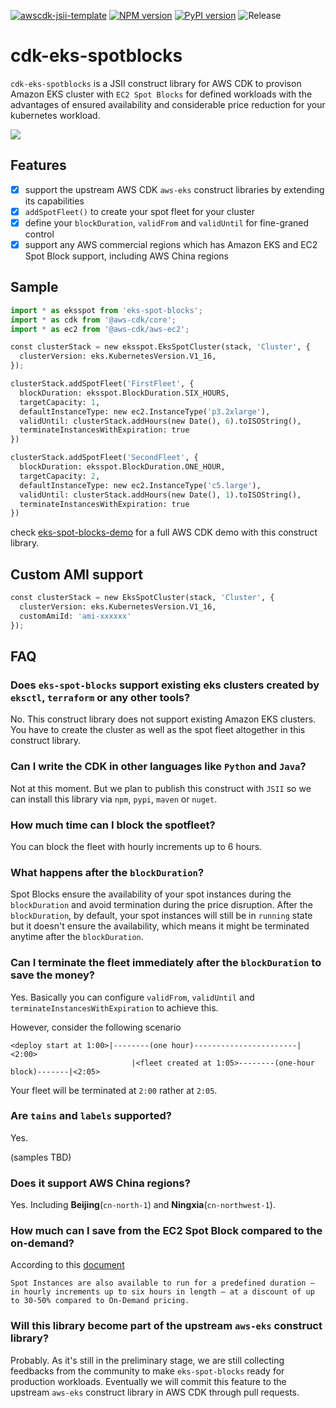 [![awscdk-jsii-template](https://img.shields.io/badge/built%20with-awscdk--jsii--template-blue)](https://github.com/pahud/awscdk-jsii-template)
[![NPM version](https://badge.fury.io/js/eks-spot-blocks.svg)](https://badge.fury.io/js/eks-spot-blocks)
[![PyPI version](https://badge.fury.io/py/eks-spot-blocks.svg)](https://badge.fury.io/py/eks-spot-blocks)
![Release](https://github.com/pahud/eks-spot-blocks/workflows/Release/badge.svg)

# cdk-eks-spotblocks

`cdk-eks-spotblocks` is a JSII construct library for AWS CDK to provison Amazon EKS cluster with `EC2 Spot Blocks` for defined workloads with the advantages of ensured availability and considerable price reduction for your kubernetes workload.

![](images/pahud_eks-spot2.svg)

## Features

* [x] support the upstream AWS CDK `aws-eks` construct libraries by extending its capabilities
* [x] `addSpotFleet()` to create your spot fleet for your cluster
* [x] define your `blockDuration`, `validFrom` and `validUntil` for fine-graned control
* [x] support any AWS commercial regions which has Amazon EKS and EC2 Spot Block support, including AWS China regions

## Sample

```python
import * as eksspot from 'eks-spot-blocks';
import * as cdk from '@aws-cdk/core';
import * as ec2 from '@aws-cdk/aws-ec2';

const clusterStack = new eksspot.EksSpotCluster(stack, 'Cluster', {
  clusterVersion: eks.KubernetesVersion.V1_16,
});

clusterStack.addSpotFleet('FirstFleet', {
  blockDuration: eksspot.BlockDuration.SIX_HOURS,
  targetCapacity: 1,
  defaultInstanceType: new ec2.InstanceType('p3.2xlarge'),
  validUntil: clusterStack.addHours(new Date(), 6).toISOString(),
  terminateInstancesWithExpiration: true
})

clusterStack.addSpotFleet('SecondFleet', {
  blockDuration: eksspot.BlockDuration.ONE_HOUR,
  targetCapacity: 2,
  defaultInstanceType: new ec2.InstanceType('c5.large'),
  validUntil: clusterStack.addHours(new Date(), 1).toISOString(),
  terminateInstancesWithExpiration: true
})
```

check [eks-spot-blocks-demo](https://github.com/pahud/eks-spot-blocks-demo) for a full AWS CDK demo with this construct library.

## Custom AMI support

```python
const clusterStack = new EksSpotCluster(stack, 'Cluster', {
  clusterVersion: eks.KubernetesVersion.V1_16,
  customAmiId: 'ami-xxxxxx'
});
```

## FAQ

### Does `eks-spot-blocks` support existing eks clusters created by `eksctl`, `terraform` or any other tools?

No. This construct library does not support existing Amazon EKS clusters. You have to create the cluster as well as the spot fleet altogether in this construct library.

### Can I write the CDK in other languages like `Python` and `Java`?

Not at this moment. But we plan to publish this construct with `JSII` so we can install this library via `npm`, `pypi`, `maven` or `nuget`.

### How much time can I block the spotfleet?

You can block the fleet with hourly increments up to 6 hours.

### What happens after the `blockDuration`?

Spot Blocks ensure the availability of your spot instances during the `blockDuration` and avoid termination during the price disruption. After the `blockDuration`, by default, your spot instances will still be in `running` state but it doesn't ensure the availability, which means it might be terminated anytime after the `blockDuration`.

### Can I terminate the fleet immediately after the `blockDuration` to save the money?

Yes. Basically you can configure `validFrom`, `validUntil` and `terminateInstancesWithExpiration` to achieve this.

However, consider the following scenario

```
<deploy start at 1:00>|--------(one hour)-----------------------|<2:00>
                           |<fleet created at 1:05>--------(one-hour block)-------|<2:05>
```

Your fleet will be terminated at `2:00` rather at `2:05`.

### Are `tains` and `labels` supported?

Yes.

(samples TBD)

### Does it support AWS China regions?

Yes. Including **Beijing**(`cn-north-1`) and **Ningxia**(`cn-northwest-1`).

### How much can I save from the EC2 Spot Block compared to the on-demand?

According to this [document](https://aws.amazon.com/ec2/spot/pricing/?nc1=h_ls)

`Spot Instances are also available to run for a predefined duration – in hourly increments up to six hours in length – at a discount of up to 30-50% compared to On-Demand pricing.`

### Will this library become part of the upstream `aws-eks` construct library?

Probably. As it's still in the preliminary stage, we are still collecting feedbacks from the community to make `eks-spot-blocks` ready for production workloads. Eventually we will commit this feature to the upstream `aws-eks` construct library in AWS CDK through pull requests.
